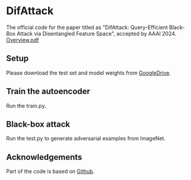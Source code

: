 # DifAttack
The official code for the paper titled as "DifAttack: Query-Efficient Black-Box Attack via Disentangled Feature Space", accepted by AAAI 2024.
[Overview.pdf](https://github.com/csjunjun/DifAttack/files/13645953/Overview.pdf)

## Setup
Please download the test set and model weights from [GoogleDrive](https://drive.google.com/drive/folders/1o4yPWxAC575PT_mQSxV4d7BCLCbC2oRV?usp=sharing).

## Train the autoencoder
Run the train.py.

## Black-box attack
Run the test.py to generate adversarial examples from ImageNet.


## Acknowledgements
Part of the code is based on [Github](https://github.com/SikanderBinMukaram/ImageReconstructionAutoEncoder/blob/main/ImageReconstruction.ipynb).

